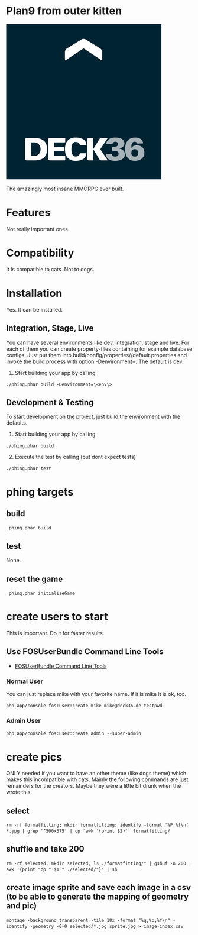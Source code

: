 Plan9 from outer kitten
==========================
[1]: https://github.com/FriendsOfSymfony/FOSUserBundle/blob/master/Resources/doc/command_line_tools.md "fos-user-commandline-tools"
[logo]: ./deck36.png "Deck36 Logo"

![Deck36 Logo][logo]


The amazingly most insane MMORPG ever built.

# Features
Not really important ones.

# Compatibility
It is compatible to cats. Not to dogs.

# Installation
Yes. It can be installed.

## Integration, Stage, Live

You can have several environments like dev, integration, stage and live.
For each of them you can create property-files containing for example database configs.
Just put them into build/config/properties/<environment>/default.properties and invoke the
build process with option -Denvironment=<env>. The default is dev.

1. Start building your app by calling
```
./phing.phar build -Denvironment=\<env\>
```

## Development & Testing
To start development on the project, just build the environment with the defaults.

1. Start building your app by calling
```
./phing.phar build
```
2. Execute the test by calling (but dont expect tests)
```
./phing.phar test
```
# phing targets

## build
```
 phing.phar build
```
## test
None.

## reset the game
```
 phing.phar initializeGame
```

# create users to start
This is important. Do it for faster results.

## Use FOSUserBundle Command Line Tools
- [FOSUserBundle Command Line Tools][1]

### Normal User
You can just replace mike with your favorite name. If it is mike it is ok, too.

```
php app/console fos:user:create mike mike@deck36.de testpwd
```

### Admin User
```
php app/console fos:user:create admin --super-admin
```
# create pics
ONLY needed if you want to have an other theme (like dogs theme) which makes this incompatible with cats.
Mainly the following commands are just remainders for the creators. Maybe they were a little bit drunk when the wrote
 this.

## select
```
rm -rf formatfitting; mkdir formatfitting; identify -format '%P %f\n' *.jpg | grep '^500x375' | cp `awk '{print $2}'` formatfitting/
```

## shuffle and take 200
```
rm -rf selected; mkdir selected; ls ./formatfitting/* | gshuf -n 200 | awk '{print "cp " $1 " ./selected/"}' | sh
```

## create image sprite and save each image in a csv (to be able to generate the mapping of geometry and pic)
```
montage -background transparent -tile 10x -format "%g,%p,%f\n" -identify -geometry -0-0 selected/*.jpg sprite.jpg > image-index.csv
```